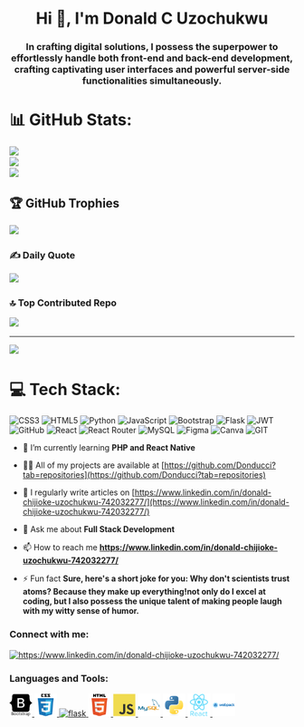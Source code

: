 <h1 align="center">Hi 👋, I'm Donald C Uzochukwu</h1>
<h3 align="center">In crafting digital solutions, I possess the superpower to effortlessly handle both front-end and back-end development, crafting captivating user interfaces and powerful server-side functionalities simultaneously.</h3>

# 📊 GitHub Stats:
![](https://github-readme-stats.vercel.app/api?username=Donducci&theme=dark&hide_border=false&include_all_commits=true&count_private=true)<br/>
![](https://github-readme-streak-stats.herokuapp.com/?user=Donducci&theme=dark&hide_border=false)<br/>
![](https://github-readme-stats.vercel.app/api/top-langs/?username=Donducci&theme=dark&hide_border=false&include_all_commits=true&count_private=true&layout=compact)

## 🏆 GitHub Trophies
![](https://github-profile-trophy.vercel.app/?username=Donducci&theme=radical&no-frame=false&no-bg=false&margin-w=4)

### ✍️ Daily Quote
![](https://quotes-github-readme.vercel.app/api?type=horizontal&theme=radical)

### 🔝 Top Contributed Repo
![](https://github-contributor-stats.vercel.app/api?username=Donducci&limit=5&theme=dark&combine_all_yearly_contributions=true)

---
[![](https://visitcount.itsvg.in/api?id=Donducci&icon=0&color=0)](https://visitcount.itsvg.in)


# 💻 Tech Stack:
![CSS3](https://img.shields.io/badge/css3-%231572B6.svg?style=for-the-badge&logo=css3&logoColor=white) ![HTML5](https://img.shields.io/badge/html5-%23E34F26.svg?style=for-the-badge&logo=html5&logoColor=white) ![Python](https://img.shields.io/badge/python-3670A0?style=for-the-badge&logo=python&logoColor=ffdd54) ![JavaScript](https://img.shields.io/badge/javascript-%23323330.svg?style=for-the-badge&logo=javascript&logoColor=%23F7DF1E) ![Bootstrap](https://img.shields.io/badge/bootstrap-%23563D7C.svg?style=for-the-badge&logo=bootstrap&logoColor=white) ![Flask](https://img.shields.io/badge/flask-%23000.svg?style=for-the-badge&logo=flask&logoColor=white) ![JWT](https://img.shields.io/badge/JWT-black?style=for-the-badge&logo=JSON%20web%20tokens) ![GitHub](https://img.shields.io/badge/GitHub-%23121011.svg?style=for-the-badge&logo=github&logoColor=white) ![React](https://img.shields.io/badge/react-%2320232a.svg?style=for-the-badge&logo=react&logoColor=%2361DAFB) ![React Router](https://img.shields.io/badge/React_Router-CA4245?style=for-the-badge&logo=react-router&logoColor=white) ![MySQL](https://img.shields.io/badge/mysql-%2300f.svg?style=for-the-badge&logo=mysql&logoColor=white) 	![Figma](https://img.shields.io/badge/figma-%23F24E1E.svg?style=for-the-badge&logo=figma&logoColor=white) ![Canva](https://img.shields.io/badge/Canva-%2300C4CC.svg?style=for-the-badge&logo=Canva&logoColor=white) ![GIT](https://img.shields.io/badge/Git-fc6d26?style=for-the-badge&logo=git&logoColor=white)

<!-- Proudly created with GPRM ( https://gprm.itsvg.in ) -->





- 🌱 I’m currently learning **PHP and React Native**

- 👨‍💻 All of my projects are available at [https://github.com/Donducci?tab=repositories](https://github.com/Donducci?tab=repositories)

- 📝 I regularly write articles on [https://www.linkedin.com/in/donald-chijioke-uzochukwu-742032277/](https://www.linkedin.com/in/donald-chijioke-uzochukwu-742032277/)

- 💬 Ask me about **Full Stack Development**

- 📫 How to reach me **https://www.linkedin.com/in/donald-chijioke-uzochukwu-742032277/**

- ⚡ Fun fact **Sure, here's a short joke for you: Why don't scientists trust atoms? Because they make up everything!not only do I excel at coding, but I also possess the unique talent of making people laugh with my witty sense of humor.**

<h3 align="left">Connect with me:</h3>
<p align="left">
<a href="https://linkedin.com/in/https://www.linkedin.com/in/donald-chijioke-uzochukwu-742032277/" target="blank"><img align="center" src="https://raw.githubusercontent.com/rahuldkjain/github-profile-readme-generator/master/src/images/icons/Social/linked-in-alt.svg" alt="https://www.linkedin.com/in/donald-chijioke-uzochukwu-742032277/" height="30" width="40" /></a>
</p>

<h3 align="left">Languages and Tools:</h3>
<p align="left"> <a href="https://getbootstrap.com" target="_blank" rel="noreferrer"> <img src="https://raw.githubusercontent.com/devicons/devicon/master/icons/bootstrap/bootstrap-plain-wordmark.svg" alt="bootstrap" width="40" height="40"/> </a> <a href="https://www.w3schools.com/css/" target="_blank" rel="noreferrer"> <img src="https://raw.githubusercontent.com/devicons/devicon/master/icons/css3/css3-original-wordmark.svg" alt="css3" width="40" height="40"/> </a> <a href="https://flask.palletsprojects.com/" target="_blank" rel="noreferrer"> <img src="https://www.vectorlogo.zone/logos/pocoo_flask/pocoo_flask-icon.svg" alt="flask" width="40" height="40"/> </a> <a href="https://www.w3.org/html/" target="_blank" rel="noreferrer"> <img src="https://raw.githubusercontent.com/devicons/devicon/master/icons/html5/html5-original-wordmark.svg" alt="html5" width="40" height="40"/> </a> <a href="https://developer.mozilla.org/en-US/docs/Web/JavaScript" target="_blank" rel="noreferrer"> <img src="https://raw.githubusercontent.com/devicons/devicon/master/icons/javascript/javascript-original.svg" alt="javascript" width="40" height="40"/> </a> <a href="https://www.mysql.com/" target="_blank" rel="noreferrer"> <img src="https://raw.githubusercontent.com/devicons/devicon/master/icons/mysql/mysql-original-wordmark.svg" alt="mysql" width="40" height="40"/> </a> <a href="https://www.python.org" target="_blank" rel="noreferrer"> <img src="https://raw.githubusercontent.com/devicons/devicon/master/icons/python/python-original.svg" alt="python" width="40" height="40"/> </a> <a href="https://reactjs.org/" target="_blank" rel="noreferrer"> <img src="https://raw.githubusercontent.com/devicons/devicon/master/icons/react/react-original-wordmark.svg" alt="react" width="40" height="40"/> </a> <a href="https://webpack.js.org" target="_blank" rel="noreferrer"> <img src="https://raw.githubusercontent.com/devicons/devicon/d00d0969292a6569d45b06d3f350f463a0107b0d/icons/webpack/webpack-original-wordmark.svg" alt="webpack" width="40" height="40"/> </a> </p>

